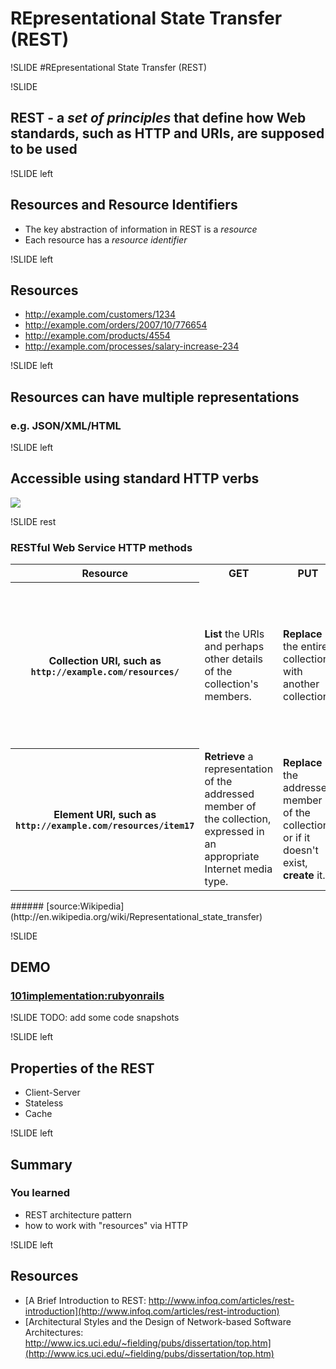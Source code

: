 # REpresentational State Transfer (REST)

!SLIDE
#REpresentational State Transfer (REST)

!SLIDE
## REST - a *set of principles* that define how Web standards, such as HTTP and URIs, are supposed to be used

!SLIDE left
## Resources and Resource Identifiers
* The key abstraction of information in REST is a *resource*
* Each resource has a *resource identifier*

!SLIDE left
## Resources
* http://example.com/customers/1234
* http://example.com/orders/2007/10/776654
* http://example.com/products/4554
* http://example.com/processes/salary-increase-234 

!SLIDE left
## Resources can have multiple representations
### e.g. JSON/XML/HTML

!SLIDE left
## Accessible using standard HTTP verbs
![](images/webProg/rest1.png)

!SLIDE rest
### RESTful Web Service HTTP methods

<table>
<tbody>
<tr>
<th>Resource</th>
<th>GET</th>
<th>PUT</th>
<th>POST</th>
<th>DELETE</th>
</tr>

<tr>
 <th>Collection URI, such as <code>http://example.com/resources/</code></th>
 <td><b>List</b> the URIs and perhaps other details of the collection's members.</td>
 <td><b>Replace</b> the entire collection with another collection.</td>
 <td><b>Create</b> a new entry in the collection. The new entry's URL is assigned automatically and is usually returned by the operation.</td>
 <td><b>Delete</b> the entire collection.</td>
</tr>

<tr>
 <th>Element URI, such as <code>http://example.com/resources/item17</code></th>
 <td><b>Retrieve</b> a representation of the addressed member of the collection, expressed in an appropriate Internet media type.</td>
 <td><b>Replace</b> the addressed member of the collection, or if it doesn't exist, <b>create</b> it.</td>
 <td>Treat the addressed member as a collection in its own right and <b>create</b> a new entry in it.</td>
 <td><b>Delete</b> the addressed member of the collection.</td>
</tr>
</tbody>
</table>
###### [source:Wikipedia](http://en.wikipedia.org/wiki/Representational_state_transfer)

!SLIDE

## DEMO
### [101implementation:rubyonrails](http://101companies.org/index.php/101implementation:rubyonrails)

!SLIDE
TODO: add some code snapshots 

!SLIDE left
## Properties of the REST
* Client-Server
* Stateless
* Cache

!SLIDE left
## Summary
### You learned
* REST architecture pattern
* how to work with "resources" via HTTP

!SLIDE left
## Resources
* [A Brief Introduction to REST: http://www.infoq.com/articles/rest-introduction](http://www.infoq.com/articles/rest-introduction)
* [Architectural Styles and
the Design of Network-based Software Architectures: http://www.ics.uci.edu/~fielding/pubs/dissertation/top.htm](http://www.ics.uci.edu/~fielding/pubs/dissertation/top.htm)
